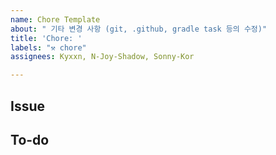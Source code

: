 ```yaml
---
name: Chore Template
about: " 기타 변경 사항 (git, .github, gradle task 등의 수정)"
title: 'Chore: '
labels: "⚒️ chore"
assignees: Kyxxn, N-Joy-Shadow, Sonny-Kor

---
```


## Issue

## To-do
